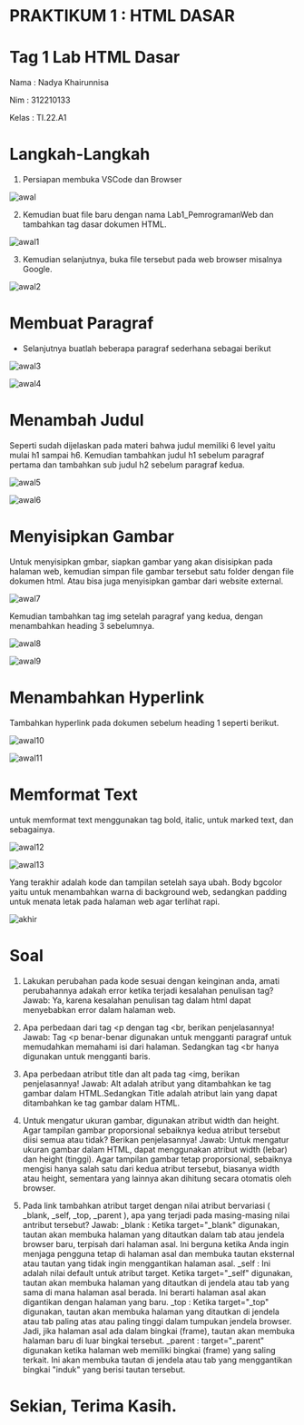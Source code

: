 # PRAKTIKUM 1 : HTML DASAR

# Tag 1 Lab HTML Dasar

Nama : Nadya Khairunnisa

Nim : 312210133

Kelas : TI.22.A1

# Langkah-Langkah

1. Persiapan membuka VSCode dan Browser

![awal](https://github.com/nadyakhorun/Lab1_PemogramanWeb/assets/115801823/1ea8a8e1-009c-4547-a0e8-a93f40ac0ae3)

2. Kemudian buat file baru dengan nama Lab1_PemrogramanWeb dan tambahkan tag dasar dokumen HTML.

![awal1](https://github.com/nadyakhorun/Lab1_PemogramanWeb/assets/115801823/e4f5c284-79cc-4ef7-8969-146232d35808)

3. Kemudian selanjutnya, buka file tersebut pada web browser misalnya Google.

![awal2](https://github.com/nadyakhorun/Lab1_PemogramanWeb/assets/115801823/3613bc72-0c4a-43ea-9b47-d18792adcc5a)

# Membuat Paragraf

- Selanjutnya buatlah beberapa paragraf sederhana sebagai berikut

![awal3](https://github.com/nadyakhorun/Lab1_PemogramanWeb/assets/115801823/0c73212f-6792-4324-ad3b-96ca3c019f7c)

![awal4](https://github.com/nadyakhorun/Lab1_PemogramanWeb/assets/115801823/dbfc064e-ce63-40de-8f9b-dd097ddd0d5f)

# Menambah Judul

Seperti sudah dijelaskan pada materi bahwa judul memiliki 6 level yaitu mulai h1 sampai h6. Kemudian tambahkan judul h1 sebelum paragraf pertama dan tambahkan sub judul h2 sebelum paragraf kedua.

![awal5](https://github.com/nadyakhorun/Lab1_PemogramanWeb/assets/115801823/f031c74f-f8b5-4c9c-b2f3-00ecce3a9f65)

![awal6](https://github.com/nadyakhorun/Lab1_PemogramanWeb/assets/115801823/1b1ac3f8-3fde-4031-8217-41bd2174c8ab)

# Menyisipkan Gambar

Untuk menyisipkan gmbar, siapkan gambar yang akan disisipkan pada halaman web, kemudian simpan file gambar tersebut satu folder dengan file dokumen html. Atau bisa juga menyisipkan gambar dari website external.

![awal7](https://github.com/nadyakhorun/Lab1_PemogramanWeb/assets/115801823/9e7baeb9-c57f-47ef-8384-53f00c2ceb20)

Kemudian tambahkan tag img setelah paragraf yang kedua, dengan menambahkan heading 3 sebelumnya.

![awal8](https://github.com/nadyakhorun/Lab1_PemogramanWeb/assets/115801823/85a55999-d78e-40db-8617-2ef5ef85763f)

![awal9](https://github.com/nadyakhorun/Lab1_PemogramanWeb/assets/115801823/8a4e4e1f-7f01-4b94-b4a5-804a09be63a8)

# Menambahkan Hyperlink

Tambahkan hyperlink pada dokumen sebelum heading 1 seperti berikut.

![awal10](https://github.com/nadyakhorun/Lab1_PemogramanWeb/assets/115801823/fb9893f2-7e5a-4ec6-9740-233009fce32c)

![awal11](https://github.com/nadyakhorun/Lab1_PemogramanWeb/assets/115801823/b90c657f-4d7f-46bc-8bce-283f2b0fa210)

# Memformat Text

untuk memformat text menggunakan tag bold, italic, untuk marked text, dan sebagainya.

![awal12](https://github.com/nadyakhorun/Lab1_PemogramanWeb/assets/115801823/8ca86602-45ab-4479-8a61-8b7fb55366ad)

![awal13](https://github.com/nadyakhorun/Lab1_PemogramanWeb/assets/115801823/e1b631ac-d91d-4d49-9f99-f9844e2034ff)

Yang terakhir adalah kode dan tampilan setelah saya ubah.
Body bgcolor yaitu untuk menambahkan warna di background web, sedangkan padding untuk menata letak pada halaman web agar terlihat rapi.

![akhir](https://github.com/nadyakhorun/Lab1_PemogramanWeb/assets/115801823/d706b0a4-fae6-4872-8b35-b4f010b2362d)

# Soal
1. Lakukan perubahan pada kode sesuai dengan keinginan anda, amati perubahannya adakah error ketika terjadi kesalahan penulisan tag?
   Jawab: Ya, karena kesalahan penulisan tag dalam html dapat menyebabkan error dalam halaman web.

2. Apa perbedaan dari tag <p dengan tag <br, berikan penjelasannya!
   Jawab: Tag <p benar-benar digunakan untuk mengganti paragraf untuk memudahkan memahami isi dari halaman. Sedangkan tag <br hanya digunakan untuk mengganti baris.

3. Apa perbedaan atribut title dan alt pada tag <img, berikan penjelasannya!
   Jawab: Alt adalah atribut yang ditambahkan ke tag gambar dalam HTML.Sedangkan Title adalah atribut lain yang dapat ditambahkan ke tag gambar dalam HTML.

4. Untuk mengatur ukuran gambar, digunakan atribut width dan height. Agar tampilan gambar proporsional sebaiknya kedua atribut tersebut diisi semua atau tidak? Berikan penjelasannya!
   Jawab: Untuk mengatur ukuran gambar dalam HTML, dapat menggunakan atribut width (lebar) dan height (tinggi). Agar tampilan gambar tetap proporsional, sebaiknya mengisi hanya salah satu dari kedua                atribut tersebut, biasanya width atau height, sementara yang lainnya akan dihitung secara otomatis oleh browser.

5. Pada link tambahkan atribut target dengan nilai atribut bervariasi ( _blank, _self, _top, _parent ), apa yang terjadi pada masing-masing nilai antribut tersebut?
   Jawab: _blank : Ketika target="_blank" digunakan, tautan akan membuka halaman yang ditautkan dalam tab atau jendela browser baru, terpisah dari halaman asal. Ini berguna ketika Anda ingin menjaga 
                   pengguna tetap di halaman asal dan membuka tautan eksternal atau tautan yang tidak ingin menggantikan halaman asal.
          _self  : Ini adalah nilai default untuk atribut target. Ketika target="_self" digunakan, tautan akan membuka halaman yang ditautkan di jendela atau tab yang sama di mana halaman asal berada. Ini
                   berarti halaman asal akan digantikan dengan halaman yang baru.
          _top   : Ketika target="_top" digunakan, tautan akan membuka halaman yang ditautkan di jendela atau tab paling atas atau paling tinggi dalam tumpukan jendela browser. Jadi, jika halaman asal ada 
                   dalam bingkai (frame), tautan akan membuka halaman baru di luar bingkai tersebut.
         _parent : target="_parent" digunakan ketika halaman web memiliki bingkai (frame) yang saling terkait. Ini akan membuka tautan di jendela atau tab yang menggantikan bingkai "induk" yang berisi 
                   tautan tersebut.

# Sekian, Terima Kasih.
